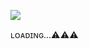 <img
src="https://adriansblinkiecollection.neocities.org/dividers/cautiondivider2.gif" /></p>
ʟᴏᴀᴅɪɴɢ...⚠️⚠️⚠️
